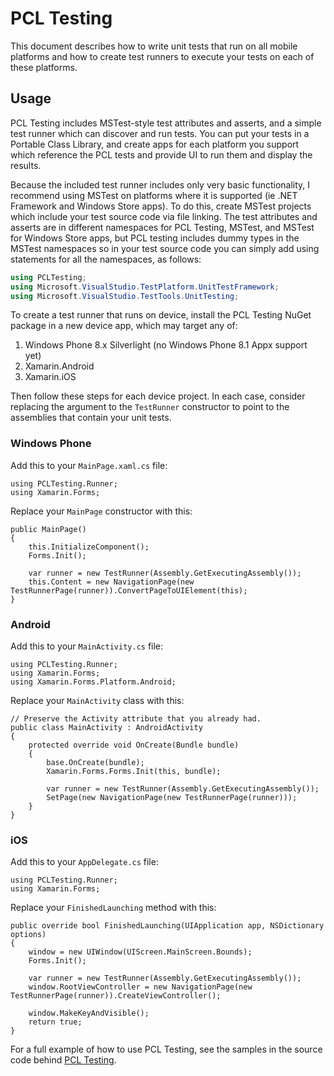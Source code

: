 # PCL Testing

This document describes how to write unit tests that run on all mobile
platforms and how to create test runners to execute your tests on each of
these platforms.

## Usage

PCL Testing includes MSTest-style test attributes and asserts, and a simple
test runner which can discover and run tests.  You can put your tests in a
Portable Class Library, and create apps for each platform you support which
reference the PCL tests and provide UI to run them and display the results.

Because the included test runner includes only very basic functionality, I
recommend using MSTest on platforms where it is supported (ie .NET Framework
and Windows Store apps).  To do this, create MSTest projects which include
your test source code via file linking.  The test attributes and asserts
are in different namespaces for PCL Testing, MSTest, and MSTest for Windows
Store apps, but PCL testing includes dummy types in the MSTest namespaces
so in your test source code you can simply add using statements for all
the namespaces, as follows:

```cs
using PCLTesting;
using Microsoft.VisualStudio.TestPlatform.UnitTestFramework;
using Microsoft.VisualStudio.TestTools.UnitTesting;
```

To create a test runner that runs on device, install the PCL Testing NuGet
package in a new device app, which may target any of:
 1. Windows Phone 8.x Silverlight (no Windows Phone 8.1 Appx support yet)
 2. Xamarin.Android
 3. Xamarin.iOS

Then follow these steps for each device project. In each case, consider
replacing the argument to the `TestRunner` constructor to point to the
assemblies that contain your unit tests.

### Windows Phone

Add this to your `MainPage.xaml.cs` file:

    using PCLTesting.Runner;
    using Xamarin.Forms;

Replace your `MainPage` constructor with this:

    public MainPage()
    {
        this.InitializeComponent();
        Forms.Init();

        var runner = new TestRunner(Assembly.GetExecutingAssembly());
        this.Content = new NavigationPage(new TestRunnerPage(runner)).ConvertPageToUIElement(this);
    }

### Android

Add this to your `MainActivity.cs` file:

    using PCLTesting.Runner;
    using Xamarin.Forms;
    using Xamarin.Forms.Platform.Android;

Replace your `MainActivity` class with this:

    // Preserve the Activity attribute that you already had.
    public class MainActivity : AndroidActivity
    {
        protected override void OnCreate(Bundle bundle)
        {
            base.OnCreate(bundle);
            Xamarin.Forms.Forms.Init(this, bundle);

            var runner = new TestRunner(Assembly.GetExecutingAssembly());
            SetPage(new NavigationPage(new TestRunnerPage(runner)));
        }
    }

### iOS

Add this to your `AppDelegate.cs` file:

    using PCLTesting.Runner;
    using Xamarin.Forms;

Replace your `FinishedLaunching` method with this:

    public override bool FinishedLaunching(UIApplication app, NSDictionary options)
    {
        window = new UIWindow(UIScreen.MainScreen.Bounds);
        Forms.Init();

        var runner = new TestRunner(Assembly.GetExecutingAssembly());
        window.RootViewController = new NavigationPage(new TestRunnerPage(runner)).CreateViewController();

        window.MakeKeyAndVisible();
        return true;
    }

For a full example of how to use PCL Testing, see the samples in the source
code behind [PCL Testing](https://github.com/dsplaisted/pcltesting/).
